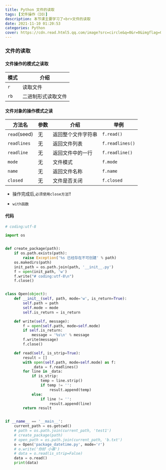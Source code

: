 ```yaml
---
title: Python 文件的读取
tags: [文件操作（IO）]
description: 本节课主要学习了<br>文件的读取
date: 2021-11-10 01:20:53
categories: Python
cover: https://cdn.read.html5.qq.com/image?src=circle&q=0&r=0&imgflag=0&cdn_cache=1800&w=0&h=0&imageUrl=https://learnonly-7.oss-cn-qingdao.aliyuncs.com/2021-11-10/1.png
---
```


### 文件的读取

#### 文件操作的模式之读取

| 模式 | 介绍               |
| ---- | ------------------ |
| `r`  | 读取文件           |
| `rb` | 二进制形式读取文件 |

#### 文件对象的操作模式之读

| 方法名       | 参数 | 介绍               | 举例            |
| ------------ | ---- | ------------------ | --------------- |
| `read`(seed) | 无   | 返回整个文件字符串 | `f.read()`      |
| `readlines`  | 无   | 返回文件列表       | `f.readlines()` |
| `readline`   | 无   | 返回文件中的一行   | `f.readline()`  |
| `mode`       | 无   | 文件模式           | `f.mode`        |
| `name`       | 无   | 返回文件名称       | `f.name`        |
| `closed`     | 无   | 文件是否关闭       | `f.closed`      |

- 操作完成后,`必须使用close方法`!!

- `with函数`

#### 代码

```python
# coding:utf-8

import os


def create_package(path):
    if os.path.exists(path):
        raise Exception('%s 已经存在不可创建' % path)
    os.makedirs(path)
    init_path = os.path.join(path, '__init__.py')
    f = open(init_path, 'w')
    f.write("# coding:utf-8\n")
    f.close()


class Open(object):
    def __init__(self, path, mode='w', is_return=True):
        self.path = path
        self.mode = mode
        self.is_return = is_return

    def write(self, message):
        f = open(self.path, mode=self.mode)
        if self.is_return:
            message = '%s\n' % message
        f.write(message)
        f.close()

    def read(self, is_strip=True):
        result = []
        with open(self.path, mode=self.mode) as f:
            _data = f.readlines()
        for line in _data:
            if is_strip:
                temp = line.strip()
                if temp != '':
                    result.append(temp)
            else:
                if line != '':
                    result.append(line)
        return result


if __name__ == '__main__':
    current_path = os.getcwd()
    # path = os.path.join(current_path, 'test1')
    # create_package(path)
    # open_path = os.path.join(current_path, 'b.txt')
    o = Open('package_datetime.py', mode='r')
    # o.write('你好 小慕')
    # data = o.read(is_strip=False)
    data = o.read()
    print(data)

```
